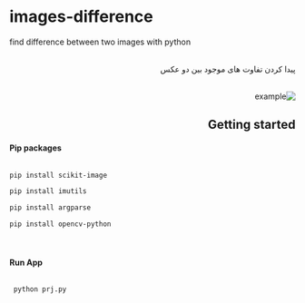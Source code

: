# images-difference
find difference between two images with python

<br>
<div dir="rtl">
  پیدا کردن تفاوت های موجود بین دو عکس
<div> <br>

![example](https://github.com/nimadorostkar/images-difference/blob/master/screenshot.jpg)

## Getting started
<div dir="ltr">

#### Pip packages
```bash

pip install scikit-image

pip install imutils

pip install argparse

pip install opencv-python

```
<br>

#### Run App
```bash

 python prj.py

```
